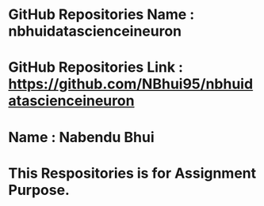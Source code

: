 # GitHub Repositories Name : nbhuidatascienceineuron
# GitHub Repositories Link : https://github.com/NBhui95/nbhuidatascienceineuron

# Name : Nabendu Bhui

# This Respositories is for Assignment Purpose.
